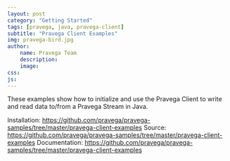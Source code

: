 ```yaml
---
layout: post
category: "Getting Started"
tags: [pravega, java, pravega-client]
subtitle: "Pravega Client Examples"
img: pravega-bird.jpg
author: 
    name: Pravega Team
    description: 
    image:
css: 
js: 
---
```

These examples show how to initialize and use the Pravega Client to write and read data to/from a Pravega Stream in Java.

Installation: https://github.com/pravega/pravega-samples/tree/master/pravega-client-examples
Source: https://github.com/pravega/pravega-samples/tree/master/pravega-client-examples
Documentation: https://github.com/pravega/pravega-samples/tree/master/pravega-client-examples

